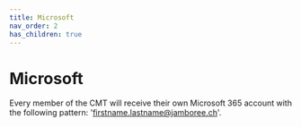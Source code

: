 ```yaml
---
title: Microsoft
nav_order: 2
has_children: true
---
```


# Microsoft

Every member of the CMT will receive their own Microsoft 365 account with the following pattern: 'firstname.lastname@jamboree.ch'.
